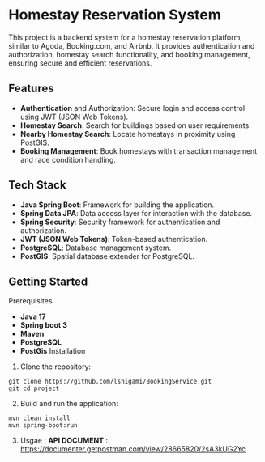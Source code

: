 # Homestay Reservation System
This project is a backend system for a homestay reservation platform, similar to Agoda, Booking.com, and Airbnb. It provides authentication and authorization, homestay search functionality, and booking management, ensuring secure and efficient reservations.
## Features
- **Authentication** and Authorization: Secure login and access control using JWT (JSON Web Tokens).
- **Homestay Search**: Search for buildings based on user requirements.
- **Nearby Homestay Search**: Locate homestays in proximity using PostGIS.
- **Booking Management**: Book homestays with transaction management and race condition handling.
## Tech Stack
- **Java Spring Boot**: Framework for building the application.
- **Spring Data JPA**: Data access layer for interaction with the database.
- **Spring Security**: Security framework for authentication and authorization.
- **JWT (JSON Web Tokens)**: Token-based authentication.
- **PostgreSQL**: Database management system.
- **PostGIS**: Spatial database extender for PostgreSQL.
## Getting Started
Prerequisites
- **Java 17**
- **Spring boot 3**
- **Maven**
- **PostgreSQL**
- **PostGis**
Installation
1. Clone the repository:
```
git clone https://github.com/lshigami/BookingService.git
git cd project
```
2. Build and run the application:
```
mvn clean install
mvn spring-boot:run
```
3. Usgae : 
**API DOCUMENT** : https://documenter.getpostman.com/view/28665820/2sA3kUG2Yc

